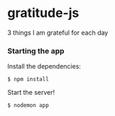 gratitude-js
============

3 things I am grateful for each day

### Starting the app

Install the dependencies:

    $ npm install
    
Start the server!

    $ nodemon app
